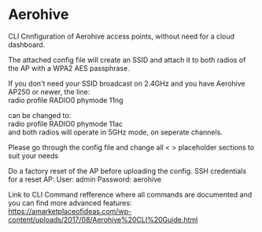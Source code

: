 # Aerohive

CLI Cnnfiguration of Aerohive access points, without need for a cloud dashboard.

The attached config file will create an SSID and attach it to both radios of the AP with a WPA2 AES passphrase.

If you don't need your SSID broadcast on 2.4GHz and you have Aerohive AP250 or newer, the line:   
radio profile RADIO0 phymode 11ng  

can be changed to:  
radio profile RADIO0 phymode 11ac  
and both radios will operate in 5GHz mode, on seperate channels. 

Please go through the config file and change all < > placeholder sections to suit your needs

Do a factory reset of the AP before uploading the config. 
SSH credentials for a reset AP:
User: admin
Password: aerohive

Link to CLI Command refference where all commands are documented and you can find more advanced features:
https://amarketplaceofideas.com/wp-content/uploads/2017/08/Aerohive%20CLI%20Guide.html


